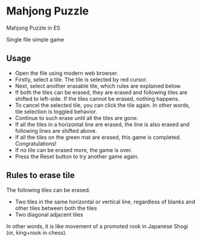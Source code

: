 # Mahjong Puzzle

Mahjong Puzzle in ES

Single file simple game

## Usage

- Open the file using modern web browser.
- Firstly, select a tile. The tile is selected by red cursor.
- Next, select another erasable tile, which rules are explained below.
- If both the tiles can be erased, they are erased and following tiles are shifted to left-side. If the tiles cannot be erased, nothing happens.
- To cancel the selected tile, you can click the tile again. In other words, tile selection is toggled behavior.
- Continue to such erase until all the tiles are gone.
- If all the tiles in a horizontal line are erased, the line is also erased and following lines are shifted above.
- If all the tiles on the green mat are erased, this game is completed. Congratulations!
- If no tile can be erased more, the game is over. 
- Press the Reset button to try another game again.

## Rules to erase tile
 
The following tiles can be erased.
- Two tiles in the same horizontal or vertical line, regardless of blanks and other tiles between both the tiles
- Two diagonal adjacent tiles

In other words, it is like movement of a promoted rook in Japanese Shogi (or, king+rook in chess).
